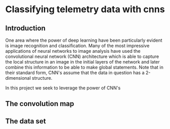# Classifying telemetry data with cnns

## Introduction

One area where the power of deep learning have been particularly evident is image recognition and classification. Many of the most impressive applications of neural networks to image analysis have used the convolutional neural network (CNN) architecture which is able to capture the local structure in an image in the initial layers of the network and later combine this information to be able to make global statements. Note that in their standard form, CNN's assume that the data in question has a 2-dimensional structure.

In this project we seek to leverage the power of CNN's 

## The convolution map

## The data set

